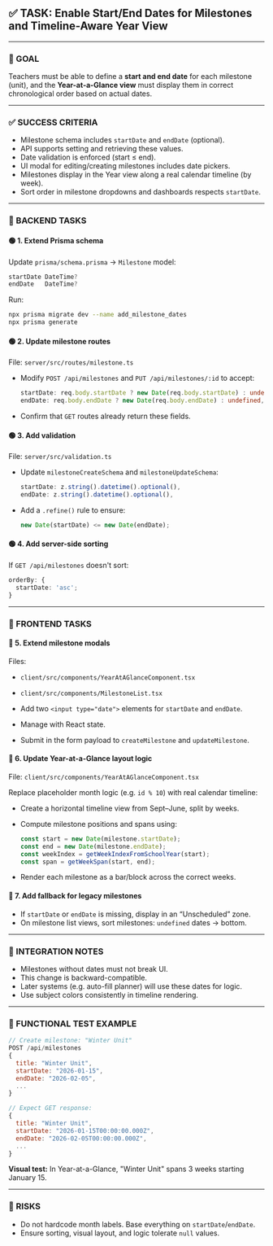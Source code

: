## ✅ TASK: Enable Start/End Dates for Milestones and Timeline-Aware Year View

---

### 🔹 GOAL

Teachers must be able to define a **start and end date** for each milestone (unit), and the **Year-at-a-Glance view** must display them in correct chronological order based on actual dates.

---

### ✅ SUCCESS CRITERIA

- Milestone schema includes `startDate` and `endDate` (optional).
- API supports setting and retrieving these values.
- Date validation is enforced (start ≤ end).
- UI modal for editing/creating milestones includes date pickers.
- Milestones display in the Year view along a real calendar timeline (by week).
- Sort order in milestone dropdowns and dashboards respects `startDate`.

---

### 🔧 BACKEND TASKS

#### 🟢 1. Extend Prisma schema

Update `prisma/schema.prisma` → `Milestone` model:

```ts
startDate DateTime?
endDate   DateTime?
```

Run:

```bash
npx prisma migrate dev --name add_milestone_dates
npx prisma generate
```

#### 🟢 2. Update milestone routes

File: `server/src/routes/milestone.ts`

- Modify `POST /api/milestones` and `PUT /api/milestones/:id` to accept:

  ```ts
  startDate: req.body.startDate ? new Date(req.body.startDate) : undefined,
  endDate: req.body.endDate ? new Date(req.body.endDate) : undefined,
  ```

- Confirm that `GET` routes already return these fields.

#### 🟢 3. Add validation

File: `server/src/validation.ts`

- Update `milestoneCreateSchema` and `milestoneUpdateSchema`:

  ```ts
  startDate: z.string().datetime().optional(),
  endDate: z.string().datetime().optional(),
  ```

- Add a `.refine()` rule to ensure:

  ```ts
  new Date(startDate) <= new Date(endDate);
  ```

#### 🟢 4. Add server-side sorting

If `GET /api/milestones` doesn't sort:

```ts
orderBy: {
  startDate: 'asc';
}
```

---

### 🎨 FRONTEND TASKS

#### 🔵 5. Extend milestone modals

Files:

- `client/src/components/YearAtAGlanceComponent.tsx`

- `client/src/components/MilestoneList.tsx`

- Add two `<input type="date">` elements for `startDate` and `endDate`.

- Manage with React state.

- Submit in the form payload to `createMilestone` and `updateMilestone`.

#### 🔵 6. Update Year-at-a-Glance layout logic

File: `client/src/components/YearAtAGlanceComponent.tsx`

Replace placeholder month logic (e.g. `id % 10`) with real calendar timeline:

- Create a horizontal timeline view from Sept–June, split by weeks.

- Compute milestone positions and spans using:

  ```ts
  const start = new Date(milestone.startDate);
  const end = new Date(milestone.endDate);
  const weekIndex = getWeekIndexFromSchoolYear(start);
  const span = getWeekSpan(start, end);
  ```

- Render each milestone as a bar/block across the correct weeks.

#### 🔵 7. Add fallback for legacy milestones

- If `startDate` or `endDate` is missing, display in an “Unscheduled” zone.
- On milestone list views, sort milestones: `undefined` dates → bottom.

---

### 🔗 INTEGRATION NOTES

- Milestones without dates must not break UI.
- This change is backward-compatible.
- Later systems (e.g. auto-fill planner) will use these dates for logic.
- Use subject colors consistently in timeline rendering.

---

### 🧪 FUNCTIONAL TEST EXAMPLE

```js
// Create milestone: "Winter Unit"
POST /api/milestones
{
  title: "Winter Unit",
  startDate: "2026-01-15",
  endDate: "2026-02-05",
  ...
}

// Expect GET response:
{
  title: "Winter Unit",
  startDate: "2026-01-15T00:00:00.000Z",
  endDate: "2026-02-05T00:00:00.000Z",
  ...
}
```

**Visual test:** In Year-at-a-Glance, "Winter Unit" spans 3 weeks starting January 15.

---

### 🚩 RISKS

- Do not hardcode month labels. Base everything on `startDate`/`endDate`.
- Ensure sorting, visual layout, and logic tolerate `null` values.
